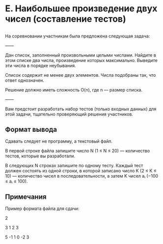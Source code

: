 <div class="problem-statement"><div class="header"><h1 class="title">E. Наибольшее произведение двух чисел (составление тестов)</h1></div><h2></h2><div class="legend"><p>На соревновании участникам была предложена следующая задача:</p> 
<p>——</p> 
<p>Дан список, заполненный произвольными целыми числами. Найдите в этом списке два числа, произведение которых максимально. Выведите эти числа в порядке неубывания.</p> 
<p>Список содержит не менее двух элементов. Числа подобраны так, что ответ однозначен.</p> 
<p>
    Решение должно иметь сложность O(n), где n — размер списка.
</p>
<p>——</p> 
<p>Вам предстоит разработать набор тестов (только входных данных) для этой задачи, тщательно проверяющий решения участников.</p></div><h2>Формат вывода</h2><div class="output-specification"><p>Сдавать следует не программу, а текстовый файл.</p> 
<p>
В первой строке файла запишите число N (1 ≤ N ≤ 20) — количество тестов, которые вы разработали.

В следующих N строках запишите по одному тесту. Каждый тест должен состоять из одной строки, в которой записано число K (2 ≤ K ≤ 10) — количество чисел в последовательности, а затем K чисел aᵢ (−100 ≤ aᵢ ≤ 100).
</p></div><h2>Примечания</h2><div class="notes"><p>Пример формата файла для сдачи:</p> 
<p>2</p> 
<p>3 1 2 3</p> 
<p>5 -1 1 0 -2 3</p></div>

